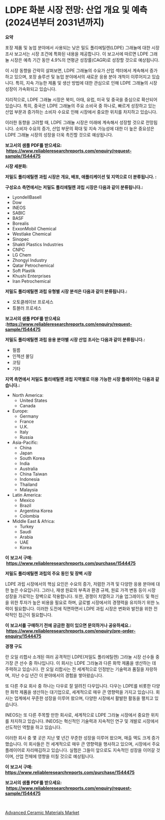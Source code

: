 <p><h1>LDPE 화분 시장 전망: 산업 개요 및 예측 (2024년부터 2031년까지)</h1></p><p><strong>요약</strong></p>
<p><p>포장 제품 및 농업 분야에서 사용되는 낮은 밀도 폴리에틸렌(LDPE) 그래뉼에 대한 시장 조사 보고서는 시장 조건에 특화된 내용을 제공합니다. 이 보고서에 따르면 LDPE 그래뉼 시장은 예측 기간 동안 4.9%의 연평균 성장률(CAGR)로 성장할 것으로 예상됩니다.</p><p>이 시장 동향을 간략히 살펴보면, LDPE 그래뉼의 수요가 산업 섹터에서 계속해서 증가하고 있으며, 포장 솔루션 및 농업 분야에서의 새로운 응용 분야 개척이 이루어지고 있습니다. 특히, 지속 가능한 제품 및 생산 방법에 대한 관심으로 인해 LDPE 그래뉼의 시장 성장이 가속화되고 있습니다.</p><p>지리적으로, LDPE 그래뉼 시장은 북미, 아태, 유럽, 미국 및 중국을 중심으로 확산되어 있습니다. 특히, 중국은 LDPE 그래뉼의 주요 소비국 중 하나로, 빠르게 성장하고 있는 산업 부문과 증가하는 소비자 수요로 인해 시장에서 중요한 위치를 차지하고 있습니다.</p><p>이러한 동향을 고려할 때, LDPE 그래뉼 시장은 미래에 계속해서 성장할 것으로 전망됩니다. 소비자 수요의 증가, 산업 부문의 확대 및 지속 가능성에 대한 더 높은 중요성은 LDPE 그래뉼 시장의 성장을 더욱 촉진할 것으로 예상됩니다.</p></p>
<p><strong>보고서의 샘플 PDF를 받으세요: &nbsp;<a href="https://www.reliableresearchreports.com/enquiry/request-sample/1544475">https://www.reliableresearchreports.com/enquiry/request-sample/1544475</a></strong></p>
<p><strong>시장 세분화:</strong></p>
<p><strong> 저밀도 폴리에틸렌 과립 시장은 개요, 배포, 애플리케이션 및 지역으로 더 분류됩니다. :</strong></p>
<p><strong>구성요소 측면에서는 저밀도 폴리에틸렌 과립 시장은 다음과 같이 분류됩니다.:</strong></p>
<p><ul><li>LyondellBasell</li><li>Dow</li><li>INEOS</li><li>SABIC</li><li>BASF</li><li>Borealis</li><li>ExxonMobil Chemical</li><li>Westlake Chemical</li><li>Sinopec</li><li>Shakti Plastics Industries</li><li>CNPC</li><li>LG Chem</li><li>Zhongyi Industry</li><li>Qatar Petrochemical</li><li>Soft Plastik</li><li>Khushi Enterprises</li><li>Iran Petrochemical</li></ul></p>
<p><strong> 저밀도 폴리에틸렌 과립 유형별 시장 분석은 다음과 같이 분류됩니다.:</strong></p>
<p><ul><li>오토클레이브 프로세스</li><li>튜블러 프로세스</li></ul></p>
<p><strong>보고서의 샘플 PDF를 받으세요 :<a href="https://www.reliableresearchreports.com/enquiry/request-sample/1544475">https://www.reliableresearchreports.com/enquiry/request-sample/1544475</a></strong></p>
<p><strong> 저밀도 폴리에틸렌 과립 응용 분야별 시장 산업 조사는 다음과 같이 분류됩니다.:</strong></p>
<p><ul><li>필름</li><li>인젝션 몰딩</li><li>코팅</li><li>기타</li></ul></p>
<p><strong>지역 측면에서 저밀도 폴리에틸렌 과립 지역별로 이용 가능한 시장 플레이어는 다음과 같습니다.:</strong></p>
<p><ul>
    <li>
        North America:
        <ul>
            <li>United States</li>
            <li>Canada</li>
        </ul>
    </li>
    <li>
        Europe:
        <ul>
            <li>Germany</li>
            <li>France</li>
            <li>U.K.</li>
            <li>Italy</li>
            <li>Russia</li>
        </ul>
    </li>
    <li>
        Asia-Pacific:
        <ul>
            <li>China</li>
            <li>Japan</li>
            <li>South Korea</li>
            <li>India</li>
            <li>Australia</li>
            <li>China Taiwan</li>
            <li>Indonesia</li>
            <li>Thailand</li>
            <li>Malaysia</li>
        </ul>
    </li>
    <li>
        Latin America:
        <ul>
            <li>Mexico</li>
            <li>Brazil</li>
            <li>Argentina Korea</li>
            <li>Colombia</li>
        </ul>
    </li>
    <li>
        Middle East & Africa:
        <ul>
            <li>Turkey</li>
            <li>Saudi</li>
            <li>Arabia</li>
            <li>UAE</li>
            <li>Korea</li>
        </ul>
    </li>
    </ul></p>
<p><strong>이 보고서 구매: &nbsp;<a href="https://www.reliableresearchreports.com/purchase/1544475">https://www.reliableresearchreports.com/purchase/1544475</a></strong></p>
<p><strong>저밀도 폴리에틸렌 과립의 주요 동인 및 장벽 시장</strong></p>
<p><p>LDPE 과립 시장에서의 핵심 요인은 수요의 증가, 저렴한 가격 및 다양한 응용 분야에 대한 높은 수요입니다. 그러나, 재생 원료의 부족과 환경 규제, 원료 가격 변동 등이 시장 성장을 가로막는 장벽으로 작용합니다. 또한, 경쟁이 치열하고 기술 업그레이드 및 혁신을 위한 투자가 높은 비용을 필요로 하며, 글로벌 시장에서의 경쟁력을 유지하기 위한 노력이 필요합니다. 이러한 도전에 직면하면서 LDPE 과립 시장은 변화와 발전을 위한 전략적인 접근이 필요합니다.</p></p>
<p><strong>이 보고서를 구매하기 전에 궁금한 점이 있으면 문의하거나 공유하세요.: &nbsp;<a href="https://www.reliableresearchreports.com/enquiry/pre-order-enquiry/1544475">https://www.reliableresearchreports.com/enquiry/pre-order-enquiry/1544475</a></strong></p>
<p><strong>경쟁 구도</strong></p>
<p><p>란 오일 리합사 소개된 여러 공격적인 LDPE(저밀도 폴리에틸렌) 그라눌 시장 선수들 중 가장 큰 선수 중 하나입니다. 이 회사는 LDPE 그라눌과 다른 화학 제품을 생산하는 데 주력하고 있습니다. 란 오일 리합사는 전 세계적으로 인정받는 기술력과 품질을 자랑하며, 지난 수십 년간 이 분야에서의 경험을 쌓아왔습니다. </p><p>또 다른 주요 회사 중 하나는 다우로 잘 알려진 다우입니다. 다우는 LDPE를 비롯한 다양한 화학 제품을 생산하는 대기업으로, 세계적으로 매우 큰 영향력을 가지고 있습니다. 회사는 업계에서 꾸준한 성장을 이루어 왔으며, 다양한 시장에서 활발한 활동을 펼치고 있습니다.</p><p>INEOS는 또 다른 주목할 만한 회사로, 세계적으로 LDPE 그라눌 시장에서 중요한 위치를 차지하고 있습니다. INEOS는 혁신적인 기술력과 지속적인 연구 및 개발로 시장에서 선도적인 역할을 하고 있습니다. </p><p>이러한 회사 중 몇 곳은 지난 몇 년간 꾸준한 성장을 이루어 왔으며, 매출 액도 크게 증가했습니다. 이 회사들은 전 세계적으로 매우 큰 영향력을 행사하고 있으며, 시장에서 주요 플레이어로 자리매김하고 있습니다. 실험은 그들이 앞으로도 지속적인 성장을 이어갈 것이며, 산업 전체에 영향을 미칠 것으로 예상됩니다.</p></p>
<p><strong>이 보고서 구매: &nbsp; <a href="https://www.reliableresearchreports.com/purchase/1544475">https://www.reliableresearchreports.com/purchase/1544475</a></strong></p>
<p><strong>보고서의 샘플 PDF를 받으세요: &nbsp;<a href="https://www.reliableresearchreports.com/enquiry/request-sample/1544475">https://www.reliableresearchreports.com/enquiry/request-sample/1544475</a></strong><strong></strong></p>
<p>&nbsp;</p>
<p><p><a href="https://confirmed-shield-e13.notion.site/Global-Advanced-Ceramic-Materials-Market-Size-and-Market-Trends-Insights-and-Projections-from-2024--00f44e77191340a6a9c775127a4de01d">Advanced Ceramic Materials Market</a></p></p>